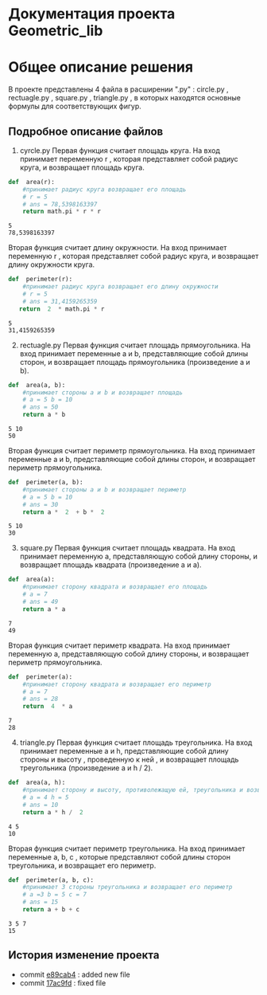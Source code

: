 ﻿# Документация проекта Geometric_lib
# Общее описание решения
В проекте представлены 4 файла в расширении ".py" : circle.py , rectuagle.py , square.py , triangle.py , в которых находятся основные формулы для соответствующих фигур.

## Подробное описание файлов
1. cyrcle.py
Первая функция считает площадь круга. На вход принимает переменную r , которая представляет собой радиус круга,  и возвращает площадь круга.
```py
def  area(r):
	#принимает радиус круга возвращает его площадь
	# r = 5
	# ans = 78,5398163397
    return math.pi * r * r
```
```
5 
78,5398163397
```
Вторая функция считает длину окружности. На вход принимает переменную r , которая представляет собой радиус круга,  и возвращает длину окружности круга.
```py
def  perimeter(r):
	#принимает радиус круга возвращает его длину окружности
	# r = 5
	# ans = 31,4159265359
   return  2  * math.pi * r
```
```
5
31,4159265359
```
2. rectuagle.py
Первая функция считает площадь прямоугольника. На вход принимает переменные a и b, представляющие собой длины сторон, и возвращает площадь прямоугольника (произведение a и b).
```py 
def  area(a, b):
	#принимает стороны a и b и возвращает площадь
	# a = 5 b = 10
	# ans = 50
    return a * b
```
```
5 10
50
```
Вторая функция считает периметр прямоугольника. На вход принимает переменные a и b, представляющие собой длины сторон, и возвращает периметр прямоугольника.
```py
def  perimeter(a, b):
	#принимает стороны a и b и возвращает периметр
	# a = 5 b = 10
	# ans = 30
    return a *  2  + b *  2
```
```
5 10
30
```
3.  square.py
Первая функция считает площадь квадрата. На вход принимает переменную a, представляющую собой длину стороны, и возвращает площадь квадрата (произведение a и a).
```py
def  area(a):
	#принимает сторону квадрата и возвращает его площадь
	# a = 7
	# ans = 49
    return a * a
```
```
7 
49
```
Вторая функция считает периметр квадрата. На вход принимает переменную a, представляющую собой длину стороны, и возвращает периметр прямоугольника.
```py
def  perimeter(a):
	#принимает сторону квадрата и возвращает его периметр
	# a = 7
	# ans = 28
    return  4  * a	
```
```
7 
28
```
4. triangle.py 
Первая функция считает площадь треугольника. На вход принимает переменные a и h, представляющие собой длину стороны и высоту , проведенную к ней , и возвращает площадь треугольника (произведение a и h / 2).
```py
def  area(a, h):
	#принимает сторону и высоту, противолежащую ей, треугольника и возвращает площадь
	# a = 4 h = 5
	# ans = 10
    return a * h /  2
```
```
4 5
10
```
Вторая функция считает периметр треугольника. На вход принимает переменные a, b, c , которые представляют собой длины сторон треугольника,  и возвращает его периметр.
```py
def  perimeter(a, b, c):
	#принимает 3 стороны треугольника и возвращает его периметр
	# a =3 b = 5 c = 7
	# ans = 15
    return a + b + c
```
```
3 5 7
15
``` 

## История изменение проекта
- commit [e89cab4](https://github.com/KulEDmitr/geometric_lib/commit/e89cab476b065171e696dc209ac6a2ff4652b83b) : added new file
- commit [17ac9fd](https://github.com/KulEDmitr/geometric_lib/commit/17ac9fbb77796f7aed596f371de7f4ad3b22a2c6) : fixed file







